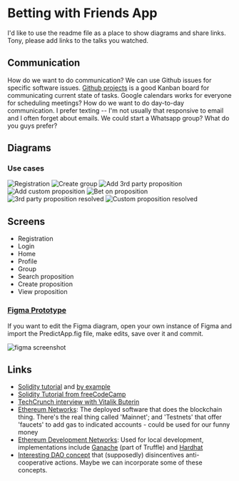 # Betting with Friends App

I'd like to use the readme file as a place to show diagrams and share links. Tony, please add links to the talks you watched.

## Communication

How do we want to do communication? We can use Github issues for specific software issues. [Github projects](https://github.com/adhurjaty/prediction-app/projects/1) is a good Kanban board for communicating current state of tasks. Google calendars works for everyone for scheduling meetings? How do we want to do day-to-day communication. I prefer texting -- I'm not usually that responsive to email and I often forget about emails. We could start a Whatsapp group? What do you guys prefer?

## Diagrams

### Use cases

![Registration](./diagram_out/Diagrams/UserStories/Registration%20Sequence.png)
![Create group](./diagram_out/Diagrams/UserStories/Create%20Group.png)
![Add 3rd party proposition](./diagram_out/Diagrams/UserStories/Add%203rd%20Party%20Proposition.png)
![Add custom proposition](./diagram_out/Diagrams/UserStories/Add%20Custom%20Proposition.png)
![Bet on proposition](./diagram_out/Diagrams/UserStories/Bet%20on%20Proposition.png)
![3rd party proposition resolved](./diagram_out/Diagrams/UserStories/3rd%20Party%20Proposition%20Resolved.png)
![Custom proposition resolved](./diagram_out/Diagrams/UserStories/Resolve%20Custom%20Proposition.png)

## Screens

- Registration
- Login
- Home
- Profile
- Group
- Search proposition
- Create proposition
- View proposition

### [Figma Prototype](https://www.figma.com/file/l9ut96y0hhfi9cqbxNSx94/Untitled?node-id=4%3A55)

If you want to edit the Figma diagram, open your own instance of Figma and import the PredictApp.fig file, make edits, save over it and commit.

![figma screenshot](./Diagrams/UI/figma.png)

## Links

- [Solidity tutorial](https://docs.soliditylang.org/en/v0.8.2/introduction-to-smart-contracts.html) and [by example](https://docs.soliditylang.org/en/v0.8.2/solidity-by-example.html)
- [Solidity Tutorial from freeCodeCamp](https://www.youtube.com/watch?v=ipwxYa-F1uY&ab_channel=freeCodeCamp.org)
- [TechCrunch interview with Vitalik Buterin](https://www.youtube.com/watch?v=WSN5BaCzsbo&ab_channel=TechCrunch)
- [Ethereum Networks](https://ethereum.org/en/developers/docs/networks/): The deployed software that does the blockchain thing. There's the real thing called 'Mainnet'; and 'Testnets' that offer 'faucets' to add gas to indicated accounts - could be used for our funny money
- [Ethereum Development Networks](https://ethereum.org/en/developers/docs/development-networks/): Used for local development, implementations include [Ganache](https://www.trufflesuite.com/ganache) (part of Truffle) and [Hardhat](https://hardhat.org/)
- [Interesting DAO concept](https://github.com/molochventures/moloch) that (supposedly) disincentives anti-cooperative actions. Maybe we can incorporate some of these concepts.
